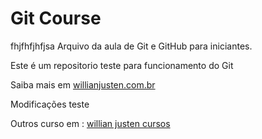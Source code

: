 # Git Course
fhjfhfjhfjsa
Arquivo da aula de Git e GitHub para iniciantes.

Este é um repositorio teste para funcionamento do Git

Saiba mais em [willianjusten.com.br](http://willianjusten.com.br)

Modificações teste

Outros curso em : [willian justen cursos](http://willianjusten.teachable.com)
